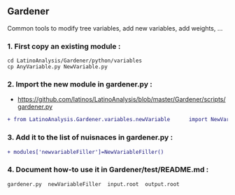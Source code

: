 ## Gardener

Common tools to modify tree variables, add new variables, add weights, ...

### 1. First copy an existing module :
```
cd LatinoAnalysis/Gardener/python/variables
cp AnyVariable.py NewVariable.py
```
### 2. Import the new module in gardener.py :
* https://github.com/latinos/LatinoAnalysis/blob/master/Gardener/scripts/gardener.py
```diff
+ from LatinoAnalysis.Gardener.variables.newVariable      import NewVariableFiller
```
### 3. Add it to the list of nuisnaces in gardener.py :
```diff
+ modules['newvariableFiller']=NewVariableFiller()
```
### 4. Document how-to use it in Gardener/test/README.md :
```
gardener.py  newVariableFiller  input.root  output.root
```
